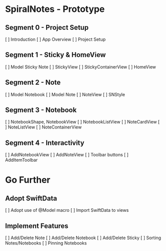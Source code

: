
# SpiralNotes - Prototype 

## Segment 0 - Project Setup
[ ] Introduction
[ ] App Overview
[ ] Project Setup

## Segment 1 - Sticky & HomeView
[ ] Model Sticky Note
[ ] StickyView
[ ] StickyContainerView
[ ] HomeView

## Segment 2 - Note
[ ] Model Notebook
[ ] Model Note
[ ] NoteView
[ ] SNStyle

## Segment 3 - Notebook
[ ] NotebookShape, NotebookView
[ ] NotebookListView
[ ] NoteCardView
[ ] NoteListView
[ ] NoteContainerView

## Segment 4 - Interactivity
[ ] AddNotebookView
[ ] AddNoteView
[ ] Toolbar buttons
[ ] AddItemToolbar





# Go Further

## Adopt SwiftData
[ ] Adopt use of @Model macro
[ ] Import SwiftData to views

## Implement Features
[ ] Add/Delete Note
[ ] Add/Delete Notebook
[ ] Add/Delete Sticky
[ ] Sorting Notes/Notebooks
[ ] Pinning Notebooks

